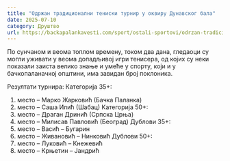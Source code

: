 ```yaml
---
title: "Одржан традиционални тениски турнир у оквиру Дунавског бала"
date: 2025-07-10
category: Друштво
url: https://backapalankavesti.com/sport/ostali-sportovi/odrzan-tradicionalni-teniski-turnir-u-okviru-dunavskog-bala/
---
```


По сунчаном и веома топлом времену, током два дана, гледаоци су могли уживати у веома допадљивој игри тенисера, од којих су неки показали заиста велико знање и умеће у спорту, који и у бачкопаланачкој општини, има завидан број поклоника.

Резултати турнира:
Категорија 35+:
1. место – Марко Жарковић (Бачка Паланка)
2. место – Саша Илић (Шабац)
Категорија 50+:
1. место – Драган Дринић (Српска Црња)
2. место – Милисав Павловић (Београд)
Дублови 35+:
1. место – Васић – Бугарин
2. место – Живановић – Нинковић
Дублови 50+:
1. место – Луковић – Кнежевић
2. место – Крњетин – Јандрић
